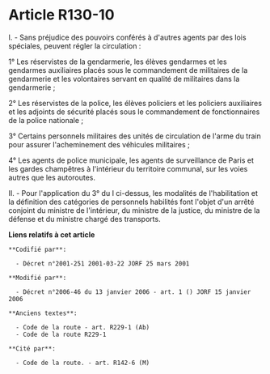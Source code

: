 # Article R130-10

I. - Sans préjudice des pouvoirs conférés à d'autres agents par des lois spéciales, peuvent régler la circulation :

1° Les réservistes de la gendarmerie, les élèves gendarmes et les gendarmes auxiliaires placés sous le commandement de
militaires de la gendarmerie et les volontaires servant en qualité de militaires dans la gendarmerie ;

2° Les réservistes de la police, les élèves policiers et les policiers auxiliaires et les adjoints de sécurité placés sous le
commandement de fonctionnaires de la police nationale ;

3° Certains personnels militaires des unités de circulation de l'arme du train pour assurer l'acheminement des véhicules
militaires ;

4° Les agents de police municipale, les agents de surveillance de Paris et les gardes champêtres à l'intérieur du territoire
communal, sur les voies autres que les autoroutes.

II. - Pour l'application du 3° du I ci-dessus, les modalités de l'habilitation et la définition des catégories de personnels
habilités font l'objet d'un arrêté conjoint du ministre de l'intérieur, du ministre de la justice, du ministre de la défense
et du ministre chargé des transports.

**Liens relatifs à cet article**

	**Codifié par**:

	  - Décret n°2001-251 2001-03-22 JORF 25 mars 2001

	**Modifié par**:

	  - Décret n°2006-46 du 13 janvier 2006 - art. 1 () JORF 15 janvier 2006

	**Anciens textes**:

	  - Code de la route - art. R229-1 (Ab)
	  - Code de la route R229-1

	**Cité par**:

	  - Code de la route. - art. R142-6 (M)
